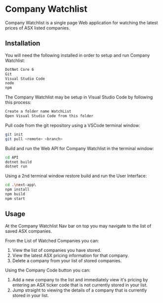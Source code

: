 # Company Watchlist

Company Watchlist is a single page Web application for watching the latest prices of ASX listed companies.

## Installation

You will need the following installed in order to setup and run Company Watchlist:
```bash
DotNet Core 6
Git
Visual Studio Code
node
npm
```

The Company Watchlist may be setup in Visual Studio Code by following this process:

```bash
Create a folder name WatchList 
Open Visual Studio Code from this folder
```

Pull code from the git repository using a VSCode terminal window:
``` bash
git init 
git pull <remote> <branch> 
```

Build and run the Web API for Company Watchlist in the terminal window:
``` bash
cd API
dotnet build
dotnet run
```

Using a 2nd terminal window restore build and run the User Interface:
``` bash
cd .\next-app\
npm install
npm build
npm start
```

## Usage

At the Company Watchlist Nav bar on top you may navigate to the list of saved ASX companies.

From the List of Watched Companies you can: 
1.  View the list of companies you have stored.
2.  View the latest ASX pricing information for that company.
3.  Delete a company from your list of stored companies.

Using the Company Code button you can:
1.  Add a new company to the list and immediately view it's pricing by entering an ASX ticker code that is not currently stored in your list.
2.  Jump straight to viewing the details of a company that is currently stored in your list.
